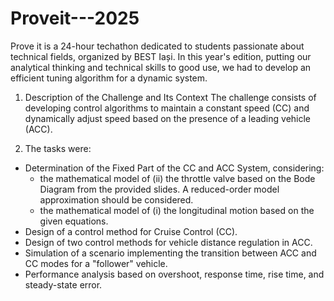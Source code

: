 # Proveit---2025
 Prove it is a 24-hour techathon dedicated to students passionate about technical fields, organized by BEST Iași.
 In this year's edition, putting our analytical thinking and technical skills to good use, we had to develop an efficient tuning algorithm for a dynamic system.
1. Description of the Challenge and Its Context
The challenge consists of developing control algorithms to maintain a constant speed (CC) and dynamically adjust speed based on the presence of a leading vehicle (ACC).

2. The tasks were:
 - Determination of the Fixed Part of the CC and ACC System, considering:
      * the mathematical model of (ii) the throttle valve based on the Bode Diagram from the provided slides. A reduced-order model approximation should be considered.
      * the mathematical model of (i) the longitudinal motion based on the given equations.
 - Design of a control method for Cruise Control (CC).
 - Design of two control methods for vehicle distance regulation in ACC.
 - Simulation of a scenario implementing the transition between ACC and CC modes for a "follower" vehicle.
 - Performance analysis based on overshoot, response time, rise time, and steady-state error.
